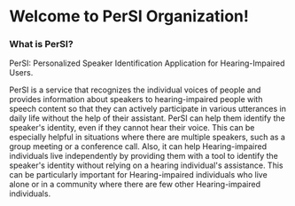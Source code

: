 # Welcome to PerSI Organization!

### What is PerSI?

PerSI: Personalized Speaker Identification Application for Hearing-Impaired Users.

PerSI is a service that recognizes the individual voices of people and provides information about speakers to hearing-impaired people with speech content so that they can actively participate in various utterances in daily life without the help of their assistant. PerSI can help them identify the speaker's identity, even if they cannot hear their voice. This can be especially helpful in situations where there are multiple speakers, such as a group meeting or a conference call. Also, it can help Hearing-impaired individuals live independently by providing them with a tool to identify the speaker's identity without relying on a hearing individual's assistance. This can be particularly important for Hearing-impaired individuals who live alone or in a community where there are few other Hearing-impaired individuals.
